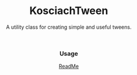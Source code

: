 <h1 align="center">KosciachTween</h1>
<p align="center">
  A utility class for creating simple and useful tweens.
</p>

<br>
<h3 align="center">Usage</h3>
<p align="center">


</p>

<p align="center">
  <a href="README.md">ReadMe</a>
</p>
